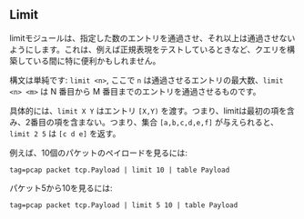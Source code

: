 ## Limit

limitモジュールは、指定した数のエントリを通過させ、それ以上は通過させないようにします。これは、例えば正規表現をテストしているときなど、クエリを構築している間に特に便利かもしれません。

構文は単純です: `limit <n>`, ここで `n` は通過させるエントリの最大数、`limit <n> <m>` は N 番目から M 番目までのエントリを通過させるものです。

具体的には、`limit X Y` はエントリ `[X,Y)` を渡す。つまり、limitは最初の項を含み、2番目の項を含まない。つまり、集合 `[a,b,c,d,e,f]` が与えられると、`limit 2 5` は `[c d e]` を返す。

例えば、10個のパケットのペイロードを見るには:

```
tag=pcap packet tcp.Payload | limit 10 | table Payload
```

パケット5から10を見るには:

```
tag=pcap packet tcp.Payload | limit 5 10 | table Payload
```

